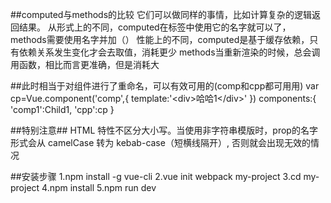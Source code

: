 ##computed与methods的比较
它们可以做同样的事情，比如计算复杂的逻辑返回结果。
从形式上的不同，computed在标签中使用它的名字就可以了，methods需要使用名字并加（）
性能上的不同，computed是基于缓存依赖，只有依赖关系发生变化才会去取值，消耗更少
methods当重新渲染的时候，总会调用函数，相比而言更准确，但是消耗大

##此时相当于对组件进行了重命名，可以有效可用的(comp和cpp都可用用)
var cp=Vue.component('comp',{
        template:'&lt;div&gt;哈哈1&lt;/div&gt;'
})
components:{
            'comp1':Child1,
            'cpp':cp
}

##特别注意##
HTML 特性不区分大小写。当使用非字符串模版时，prop的名字形式会从 camelCase 转为 kebab-case（短横线隔开）,
否则就会出现无效的情况


##安装步骤
1.npm install -g vue-cli
2.vue init webpack my-project
3.cd my-project
4.npm install
5.npm run dev